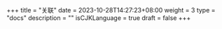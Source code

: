 +++
title = "关联"
date = 2023-10-28T14:27:23+08:00
weight = 3
type = "docs"
description = ""
isCJKLanguage = true
draft = false
+++